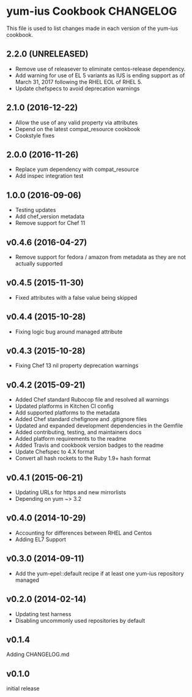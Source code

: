 # yum-ius Cookbook CHANGELOG

This file is used to list changes made in each version of the yum-ius cookbook.

## 2.2.0 (UNRELEASED)

- Remove use of releasever to eliminate centos-release dependency.
- Add warning for use of EL 5 variants as IUS is ending support as of March 31, 2017 following the RHEL EOL of RHEL 5.
- Update chefspecs to avoid deprecation warnings

## 2.1.0 (2016-12-22)

- Allow the use of any valid property via attributes
- Depend on the latest compat_resource cookbook
- Cookstyle fixes

## 2.0.0 (2016-11-26)
- Replace yum dependency with compat_resource
- Add inspec integration test

## 1.0.0 (2016-09-06)
- Testing updates
- Add chef_version metadata
- Remove support for Chef 11

## v0.4.6 (2016-04-27)

- Remove support for fedora / amazon from metadata as they are not actually supported

## v0.4.5 (2015-11-30)

- Fixed attributes with a false value being skipped

## v0.4.4 (2015-10-28)

- Fixing logic bug around managed attribute

## v0.4.3 (2015-10-28)

- Fixing Chef 13 nil property deprecation warnings

## v0.4.2 (2015-09-21)

- Added Chef standard Rubocop file and resolved all warnings
- Updated platforms in Kitchen CI config
- Add supported platforms to the metadata
- Added Chef standard chefignore and .gitignore files
- Updated and expanded development dependencies in the Gemfile
- Added contributing, testing, and maintainers docs
- Added platform requirements to the readme
- Added Travis and cookbook version badges to the readme
- Update Chefspec to 4.X format
- Convert all hash rockets to the Ruby 1.9+ hash format

## v0.4.1 (2015-06-21)

- Updating URLs for https and new mirrorlists
- Depending on yum ~> 3.2

## v0.4.0 (2014-10-29)

- Accounting for differences between RHEL and Centos
- Adding EL7 Support

## v0.3.0 (2014-09-11)

- Add the yum-epel::default recipe if at least one yum-ius repository managed

## v0.2.0 (2014-02-14)

- Updating test harness
- Disabling uncommonly used repositories by default

## v0.1.4

Adding CHANGELOG.md

## v0.1.0

initial release
